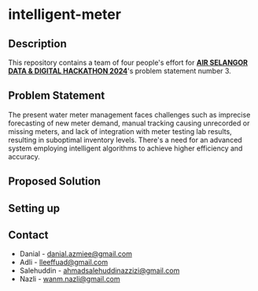 # intelligent-meter

## Description

This repository contains a team of four people's effort for [**AIR SELANGOR DATA & DIGITAL HACKATHON 2024​**](https://digital.airselangor.com/hackathon/)'s problem statement number 3. 

## Problem Statement

The present water meter management faces challenges such as imprecise forecasting of new meter demand, manual tracking causing unrecorded or missing meters, and lack of integration with meter testing lab results, resulting in suboptimal inventory levels. There's a need for an advanced system employing intelligent algorithms to achieve higher efficiency and accuracy.

## Proposed Solution

## Setting up

## Contact

- Danial - danial.azmiee@gmail.com
-  Adli - lleeffuad@gmail.com
- Salehuddin - ahmadsalehuddinazzizi@gmail.com
- Nazli - wanm.nazli@gmail.com

